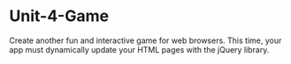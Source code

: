 # Unit-4-Game
Create another fun and interactive game for web browsers. This time, your app must dynamically update your HTML pages with the jQuery library.
